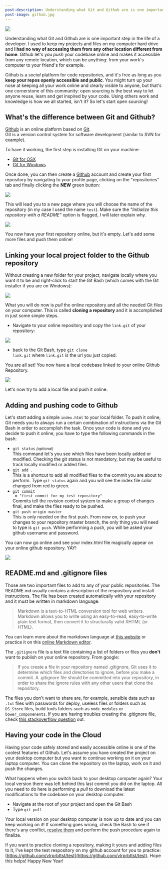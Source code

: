 ```yaml
---
post-description: Understanding what Git and Github are is one important step in the life of a developer. Let's start open sourcing!
post-image: github.jpg
---
```


<img src="/images/blog/github.jpg" class="cover"> 

Understanding what Git and Github are is one important step in the life of a developer. I used to keep my projects and files on my computer hard drive and **I had no way
of accessing them from any other location different from home**. Github let's you *push* your codebase online and makes it accessible from any remote location, which can be anything: from your work's computer to your friend's for example.

Github is a *social* platform for code repositories, and it's free as long as you **keep your repos openly accessible and public**. You might turn up your nose at keeping all your work online and clearly visible to anyone, but that's one cornerstone of this community: open sourcing is the best way to let anyone reuse, learn and get inspired by your code. Using others work and knowledge is how we all started, isn't it? So let's start open sourcing!

<!--more-->

## What's the difference between Git and Github?

[Github](http://github.com) is an online platform based on [Git](https://git-scm.com/).<br>
Git is a version control system for software development (similar to SVN for example).

To have it working, the first step is installing Git on your machine:

* [Git for OSX](http://code.google.com/p/git-osx-installer/downloads/list?can=3)
* [Git for Windows](http://msysgit.github.io/)

Once done, you can then create a [Github](http://github.com) account and create your first repository by navigating to your profile page, clicking on the "repositories" tab and finally clicking the **NEW** green button:

<img src="/images/blog/github2.png">

This will lead you to a new page where you will choose the name of the repository (in my case I used the name <code>test</code>). Make sure the _"Initialize this repository with a README"_ option is flagged, I will later explain why.

<img src="/images/blog/github3.png">

You now have your first repository online, but it's empty. Let's add some more files and push them online!

## Linking your local project folder to the Github repository

Without creating a new folder for your project, navigate locally where you want it to be and right-click to start the Git Bash (which comes with the Git installer if you are on Windows):

<img src="/images/blog/github4.png">

What you will do now is *pull* the online repository and all the needed Git files on your computer. This is called **cloning a repository** and it is accomplished
in just some simple steps.

- Navigate to your online repository and copy the <code>link.git</code> of your repository:
<img src="/images/blog/github5.png">

- back to the Git Bash, type <code class="language-git">git clone link.git</code> where <code>link.git</code> is the url you just copied.

You are all set! You now have a local codebase linked to your online Github Repository.

<img src="/images/blog/github6.png">

Let's now try to add a local file and push it online.

## Adding and pushing code to Github

Let's start adding a simple <code>index.html</code> to your local folder. To push it online, Git needs you to always run a certain combination of instructions via the Git Bash in order
to accomplish the task. Once your code is done and you decide to push it online, you have to type the following commands in the bash:

- <code class="language-git">git status</code> <i style="font-size:12px">(optional)</i>
<br> This command let's you see which files have been locally added or modified. Checking the git status is not mandatory, but may be useful to track locally modified or added files.
- <code class="language-git">git add .</code><br>
This is a shortcut to add all modified files to the commit you are about to perform. Type <code class="language-git">git status</code> again and you will see the index file color changed from red to green.
- <code class="language-git" style="word-wrap: break-word;">git commit -m "first commit for my test repository"</code><br>
Commits tell the revision control system to make a group of changes final, and make the files ready to be pushed.
- <code class="language-git">git push origin master</code><br>
This is only needed on the first push. From now on, to push your changes to your repository master branch,
the only thing you will need to type is <code class="language-git">git push</code>. While performing a push, you will be asked your github username and password.

You can now go online and see your index.html file magically appear on your online github repository. YAY!

<img src="/images/blog/github7.png">

## README.md and .gitignore files

Those are two important files to add to any of your public repositories. The README.md usually contains a description of the respository and install instructions. The file has been created automatically with your repository and it must be written in markdown language:  

> Markdown is a text-to-HTML conversion tool for web writers. Markdown allows you to write using an easy-to-read, easy-to-write plain text format, then convert it to structurally valid XHTML (or HTML).

You can learn more about the markdown language at [this website](https://daringfireball.net/projects/markdown/) or practice it on this [online Markdown editor](http://dillinger.io/).

The <code>.gitignore</code> file is a text file containing a list of folders or files you **don't** want to publish on your online repository. From google:

> If you create a file in your repository named .gitignore, Git uses it to determine which files and directories to ignore, before you make a commit. A .gitignore file should be committed into your repository, in order to share the ignore rules with any other users that clone the repository.

The files you don't want to share are, for example, sensible data such as <code>.txt</code> files with passwords for deploy, useless files or folders such as `DS_Store` files, build tools folders such as `node_modules` or `bower_componenents`. If you are having troubles creating the .gitignore file, check [this stackoverflow question](http://stackoverflow.com/questions/10744305/how-to-create-gitignore-file) out.

## Having your code in the Cloud

Having your code safely stored and easily accessible online is one of the coolest features of Github. Let's assume you have created the project on your desktop computer but you want to continue working on it on your laptop computer. You can clone the repository on the laptop, work on it and push the changes.

What happens when you switch back to your desktop computer again? Your local version there was left behind this last commit you did on the laptop. All you need to do here is performing a *pull* to download the latest modifications to the codebase on your desktop computer.

- Navigate at the root of your project and open the Git Bash
- Type <code class="language-git">git pull</code>

Your local version on your desktop computer is now up to date and you can keep working on it! If something goes wrong, check the Bash to see if there's any conflict, [resolve them](https://help.github.com/articles/resolving-a-merge-conflict-from-the-command-line/) and perform the push procedure again to finalize.

If you want to practice cloning a repository, making it yours and adding files to it, I've kept the test respository on my github account for you to practice: [https://github.com/vlrprbttst/test](https://github.com/vlrprbttst/test). Hope this helps! Happy New Year!
